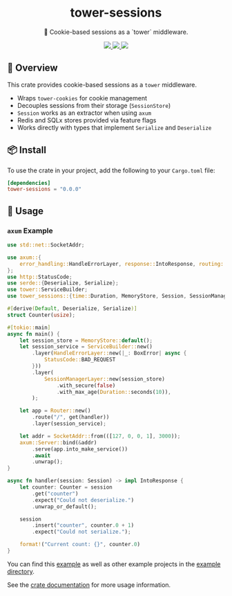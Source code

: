 <h1 align="center">
tower-sessions
</h1>

<p align="center">
🥠 Cookie-based sessions as a `tower` middleware.
</p>

<div align="center">
<a href="https://crates.io/crates/tower-sessions">
<img src="https://img.shields.io/crates/v/tower-sessions.svg" />
</a>
<a href="https://docs.rs/tower-sessions">
<img src="https://docs.rs/tower-sessions/badge.svg" />
</a>
<a href="https://github.com/maxcountryman/tower-sessions/actions/workflows/rust.yml">
<img src="https://github.com/maxcountryman/tower-sessions/actions/workflows/rust.yml/badge.svg" />
</a>
</div>

## 🎨 Overview

This crate provides cookie-based sessions as a `tower` middleware.

- Wraps `tower-cookies` for cookie management
- Decouples sessions from their storage (`SessionStore`)
- `Session` works as an extractor when using `axum`
- Redis and SQLx stores provided via feature flags
- Works directly with types that implement `Serialize` and `Deserialize`

## 📦 Install

To use the crate in your project, add the following to your `Cargo.toml` file:

```toml
[dependencies]
tower-sessions = "0.0.0"
```

## 🤸 Usage

### `axum` Example

```rust
use std::net::SocketAddr;

use axum::{
    error_handling::HandleErrorLayer, response::IntoResponse, routing::get, BoxError, Router,
};
use http::StatusCode;
use serde::{Deserialize, Serialize};
use tower::ServiceBuilder;
use tower_sessions::{time::Duration, MemoryStore, Session, SessionManagerLayer};

#[derive(Default, Deserialize, Serialize)]
struct Counter(usize);

#[tokio::main]
async fn main() {
    let session_store = MemoryStore::default();
    let session_service = ServiceBuilder::new()
        .layer(HandleErrorLayer::new(|_: BoxError| async {
            StatusCode::BAD_REQUEST
        }))
        .layer(
            SessionManagerLayer::new(session_store)
                .with_secure(false)
                .with_max_age(Duration::seconds(10)),
        );

    let app = Router::new()
        .route("/", get(handler))
        .layer(session_service);

    let addr = SocketAddr::from(([127, 0, 0, 1], 3000));
    axum::Server::bind(&addr)
        .serve(app.into_make_service())
        .await
        .unwrap();
}

async fn handler(session: Session) -> impl IntoResponse {
    let counter: Counter = session
        .get("counter")
        .expect("Could not deserialize.")
        .unwrap_or_default();

    session
        .insert("counter", counter.0 + 1)
        .expect("Could not serialize.");

    format!("Current count: {}", counter.0)
}
```

You can find this [example][counter-example] as well as other example projects in the [example directory][examples].

See the [crate documentation][docs] for more usage information.

[counter-example]: https://github.com/maxcountryman/tower-sessions/tree/main/examples/counter.rs
[examples]: https://github.com/maxcountryman/tower-sessions/tree/main/examples
[docs]: https://docs.rs/tower-sessions
